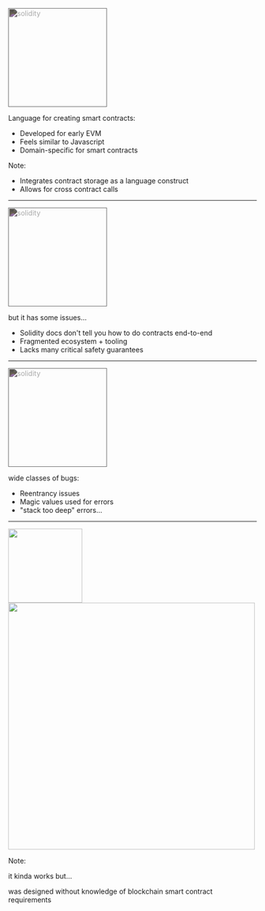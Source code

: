 <img src="./images/solidity_logo.svg" width=200px alt="solidity" style="filter: invert(70%);"/>

Language for creating smart contracts:

<ul class="size">
    <li>Developed for early EVM</li>
    <li>Feels similar to Javascript</li>
    <li>Domain-specific for smart contracts</li>
</ul>

Note:

* Integrates contract storage as a language construct
* Allows for cross contract calls

---

<img src="./images/solidity_logo.svg" width=200px alt="solidity" style="filter: invert(70%);" /></h2>

but it has some issues...

<ul class="size">
    <li>Solidity docs don't tell you how to do contracts end-to-end</li>
    <li>Fragmented ecosystem + tooling</li>
    <li>Lacks many critical safety guarantees</li>
</ul>

---

<img src="./images/solidity_logo.svg" width=200px alt="solidity" style="filter: invert(70%);" /></h2>

wide classes of bugs:

<ul class="size">
    <li>Reentrancy issues</li>
    <li>Magic values used for errors</li>
    <li>"stack too deep" errors...</li>
</ul>

---

<div class="container">

<div class="col">
<img src="./images/angry_tweet3.png" height=150px />
</div>

<div class="col">
<img src="./images/angry_tweet.png" height=500px />
</div>

</div>

Note:

it kinda works but...

was designed without knowledge of blockchain smart contract requirements